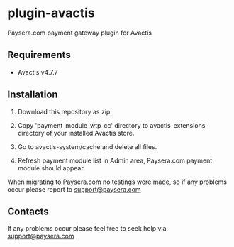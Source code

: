 plugin-avactis
==============

Paysera.com payment gateway plugin for Avactis

Requirements
------------

- Avactis v4.7.7

Installation
------------


1. Download this repository as zip.

2. Copy 'payment_module_wtp_cc' directory to avactis-extensions directory of your installed Avactis store.

3. Go to avactis-system/cache and delete all files. 

4. Refresh payment module list in Admin area, Paysera.com payment module should appear.

When migrating to Paysera.com no testings were made, so if any problems occur please report to support@paysera.com


Contacts
--------

If any problems occur please feel free to seek help via support@paysera.com
